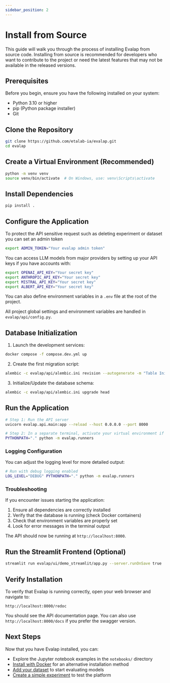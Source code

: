 ```yaml
---
sidebar_position: 2
---
```


# Install from Source

This guide will walk you through the process of installing Evalap from source code. Installing from source is recommended for developers who want to contribute to the project or need the latest features that may not be available in the released versions.

## Prerequisites

Before you begin, ensure you have the following installed on your system:

- Python 3.10 or higher
- pip (Python package installer)
- Git

## Clone the Repository

```bash
git clone https://github.com/etalab-ia/evalap.git
cd evalap
```

## Create a Virtual Environment (Recommended)

```bash
python -m venv venv
source venv/bin/activate  # On Windows, use: venv\Scripts\activate
```

## Install Dependencies

```bash
pip install .
```

## Configure the Application

To protect the API sensitive request such as deleting experiment or dataset you can set an admin token

```bash
export ADMIN_TOKEN="Your evalap admin token"
```

You can access LLM models from major providers by setting up your API keys if you have accounts with:

```bash
export OPENAI_API_KEY="Your secret key"
export ANTHROPIC_API_KEY="Your secret key"
export MISTRAL_API_KEY="Your secret key"
export ALBERT_API_KEY="Your secret key"
```

You can also define environment variables in a `.env` file at the root of the project.

All project global settings and environment variables are handled in `evalap/api/config.py`.

## Database Initialization

1. Launch the development services:

```bash
docker compose -f compose.dev.yml up
```

2. Create the first migration script:

```bash
alembic -c evalap/api/alembic.ini revision --autogenerate -m "Table Initialization"
```

3. Initialize/Update the database schema:

```bash
alembic -c evalap/api/alembic.ini upgrade head
```


## Run the Application

```bash
# Step 1: Run the API server
uvicorn evalap.api.main:app --reload --host 0.0.0.0 --port 8000

# Step 2: In a separate terminal, activate your virtual environment if needed, then run the runner
PYTHONPATH="." python -m evalap.runners
```

### Logging Configuration

You can adjust the logging level for more detailed output:

```bash
# Run with debug logging enabled
LOG_LEVEL="DEBUG" PYTHONPATH="." python -m evalap.runners
```

### Troubleshooting

If you encounter issues starting the application:

1. Ensure all dependencies are correctly installed
2. Verify that the database is running (check Docker containers)
3. Check that environment variables are properly set
4. Look for error messages in the terminal output

The API should now be running at `http://localhost:8000`.

## Run the Streamlit Frontend (Optional)

```bash
streamlit run evalap/ui/demo_streamlit/app.py --server.runOnSave true
```

## Verify Installation

To verify that Evalap is running correctly, open your web browser and navigate to:

```
http://localhost:8000/redoc
```

You should see the API documentation page. You can also use `http://localhost:8000/docs` if you prefer the swagger version.

## Next Steps

Now that you have Evalap installed, you can:

- Explore the Jupyter notebook examples in the `notebooks/` directory
- [Install with Docker](./install-with-docker.md) for an alternative installation method
- [Add your dataset](../user-guides/add-your-dataset.md) to start evaluating models
- [Create a simple experiment](../user-guides/create-a-simple-experiment.md) to test the platform
